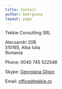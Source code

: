 ```yaml
---
title: Contact
author: Georgiana
layout: page
---
```

Tekkie Consulting SRL

Alecsandri 20B  
510165, Alba Iulia  
Romania

Phone: 0040 745 522548

Skype: [Georgiana Gligor][1]

Email: <office@tekkie.ro>

 [1]: skype:georgiana.beju